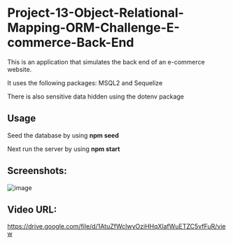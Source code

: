# Project-13-Object-Relational-Mapping-ORM-Challenge-E-commerce-Back-End

This is an application that simulates the back end of an e-commerce website.

It uses the following packages: MSQL2 and Sequelize

There is also sensitive data hidden using the dotenv package


## Usage

Seed the database by using **npm seed**

Next run the server by using **npm start**

## Screenshots:

![image](https://user-images.githubusercontent.com/85651950/133952462-9f581402-4b8d-47c1-982f-d8b35a55ddab.png)


## Video URL:

https://drive.google.com/file/d/1AtuZfWcIwyOziHHqXlafWuETZC5vfFuR/view
